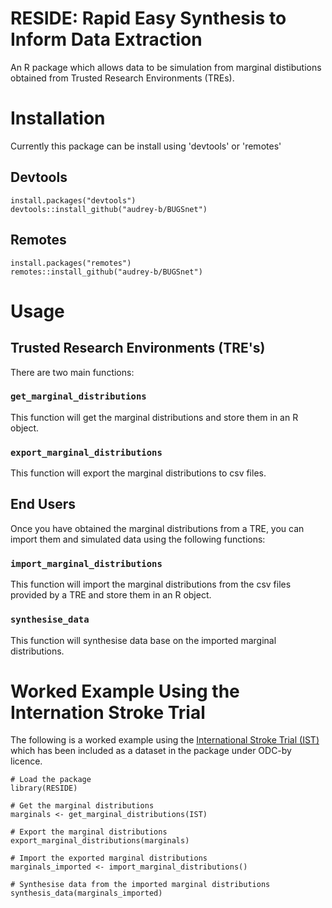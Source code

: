 # RESIDE: Rapid Easy Synthesis to Inform Data Extraction

An R package which allows data to be simulation from marginal distibutions obtained from Trusted Research Environments (TREs).

# Installation
Currently this package can be install using 'devtools' or 'remotes'

## Devtools
```
install.packages("devtools")
devtools::install_github("audrey-b/BUGSnet")
```

## Remotes
```
install.packages("remotes")
remotes::install_github("audrey-b/BUGSnet")
```

# Usage

## Trusted Research Environments (TRE's)
There are two main functions:

### `get_marginal_distributions`
This function will get the marginal distributions and store them in an R object.

### `export_marginal_distributions`
This function will export the marginal distributions to csv files.

## End Users
Once you have obtained the marginal distributions from a TRE, you can import them and simulated data using the following functions:

### `import_marginal_distributions`
This function will import the marginal distributions from the csv files provided by a TRE and store them in an R object.

### `synthesise_data`
This function will synthesise data base on the imported marginal distributions.

# Worked Example Using the Internation Stroke Trial
The following is a worked example using the [International Stroke Trial (IST)](https://doi.org/10.7488/ds/104) which has been included as a dataset in the package under ODC-by licence.

```
# Load the package
library(RESIDE)

# Get the marginal distributions
marginals <- get_marginal_distributions(IST)

# Export the marginal distributions
export_marginal_distributions(marginals)

# Import the exported marginal distributions
marginals_imported <- import_marginal_distributions()

# Synthesise data from the imported marginal distributions
synthesis_data(marginals_imported)
```

